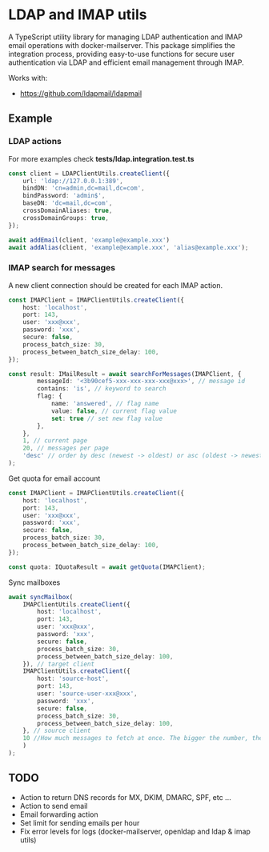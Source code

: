 # LDAP and IMAP utils

A TypeScript utility library for managing LDAP authentication and IMAP email operations with
docker-mailserver. This package simplifies the integration process, providing easy-to-use functions
for secure user authentication via LDAP and efficient email management through IMAP.

Works with:
- https://github.com/ldapmail/ldapmail

## Example

### LDAP actions

For more examples check **tests/ldap.integration.test.ts**

```typescript
const client = LDAPClientUtils.createClient({
    url: 'ldap://127.0.0.1:389',
    bindDN: 'cn=admin,dc=mail,dc=com',
    bindPassword: 'admin$',
    baseDN: 'dc=mail,dc=com',
    crossDomainAliases: true,
    crossDomainGroups: true,
});

await addEmail(client, 'example@example.xxx')
await addAlias(client, 'example@example.xxx', 'alias@example.xxx');
```

### IMAP search for messages

A new client connection should be created for each IMAP action.

```typescript
const IMAPClient = IMAPClientUtils.createClient({
    host: 'localhost',
    port: 143,
    user: 'xxx@xxx',
    password: 'xxx',
    secure: false,
    process_batch_size: 30,
    process_between_batch_size_delay: 100,
});

const result: IMailResult = await searchForMessages(IMAPClient, {
        messageId: '<3b90cef5-xxx-xxx-xxx-xxx@xxx>', // message id
        contains: 'is', // keyword to search
        flag: {
            name: 'answered', // flag name
            value: false, // current flag value
            set: true // set new flag value
        },
    },
    1, // current page 
    20, // messages per page
    'desc' // order by desc (newest -> oldest) or asc (oldest -> newest)
);
```

Get quota for email account
```typescript
const IMAPClient = IMAPClientUtils.createClient({
    host: 'localhost',
    port: 143,
    user: 'xxx@xxx',
    password: 'xxx',
    secure: false,
    process_batch_size: 30,
    process_between_batch_size_delay: 100,
});

const quota: IQuotaResult = await getQuota(IMAPClient);
```

Sync mailboxes
```typescript
await syncMailbox(
    IMAPClientUtils.createClient({
        host: 'localhost',
        port: 143,
        user: 'xxx@xxx',
        password: 'xxx',
        secure: false,
        process_batch_size: 30,
        process_between_batch_size_delay: 100,
    }), // target client
    IMAPClientUtils.createClient({
        host: 'source-host',
        port: 143,
        user: 'source-user-xxx@xxx',
        password: 'xxx',
        secure: false,
        process_batch_size: 30,
        process_between_batch_size_delay: 100,
    }, // source client
    10 //How much messages to fetch at once. The bigger the number, the faster the sync, but the more memory it consumes.
    )
);
```

## TODO
- Action to return DNS records for MX, DKIM, DMARC, SPF, etc ...
- Action to send email
- Email forwarding action
- Set limit for sending emails per hour
- Fix error levels for logs (docker-mailserver, openldap and ldap & imap utils)